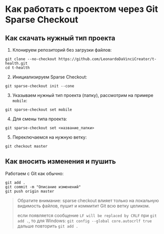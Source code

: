 # Как работать с проектом через Git Sparse Checkout

## Как скачать нужный тип проекта

1. Клонируем репозиторий без загрузки файлов:

```
git clone --no-checkout https://github.com/LeonardoDaVinciCreator/t-health.git
cd t-health
```

2. Инициализируем Sparse Checkout:

```
git sparse-checkout init --cone
```

3. Указываем нужный тип проекта (папку), рассмотрим на примере `mobile`:

```
git sparse-checkout set mobile
```

4. Для смены типа проекта:

```
git sparse-checkout set <название_папки>
```

5. Переключаемся на нужную ветку:

```
git checkout master
```

## Как вносить изменения и пушить

Работаем с Git как обычно:

```
git add .
git commit -m "Описание изменений"
git push origin master
```

> Обратите внимание: sparse checkout влияет только на локальную видимость файлов, пушит и коммитит Git всю ветку целиком.
>
> если появляется сообщение ```LF will be replaced by CRLF``` при ```git add .```, то для Windows: ```git config --global core.autocrlf true``` дальше повторить ```git add .```

